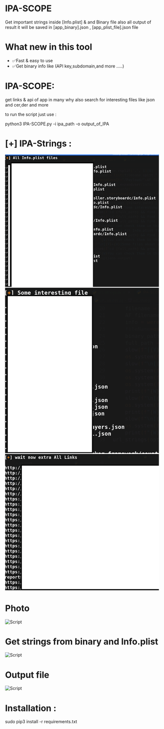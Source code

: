 # IPA-SCOPE

Get important strings inside [Info.plist] & and Binary file also all output of result it will be saved in [app_binary].json , [app_plist_file].json file 

# What new in this tool 
* ✅Fast & easy to use
* ✅Get binary info like (API key,subdomain,and more .....)

# IPA-SCOPE:

get links & api of app in many why also search for interesting files like json and cer,der and more

to run the script just use :

python3 IPA-SCOPE.py -i ipa_path -o output_of_IPA

# [+] IPA-Strings :
![Script](https://github.com/xcodeOn1/ipa-scope/blob/main/output/info.png "Script Interface")
![Script](https://github.com/xcodeOn1/ipa-scope/blob/main/output/json.png)
![Script](https://github.com/xcodeOn1/ipa-scope/blob/main/output/links.png)


# Photo
![Script](https://github.com/xcodeOn1/ipa-scope/blob/main/output/photo_2021-12-03_17-29-34.jpg "Script Interface")
# Get strings from binary and Info.plist
![Script](https://github.com/xcodeOn1/ipa-scope/blob/main/output/photo_2021-12-03_17-51-47.jpg)
# Output file 
![Script](https://github.com/xcodeOn1/ipa-scope/blob/main/output/photo_2021-12-03_17-52-20.jpg)

# Installation :

sudo pip3 install -r requirements.txt



